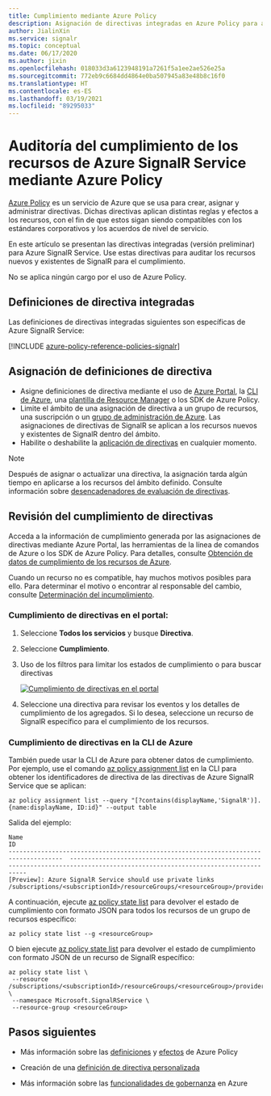 ```yaml
---
title: Cumplimiento mediante Azure Policy
description: Asignación de directivas integradas en Azure Policy para auditar el cumplimiento de los recursos de Azure SignalR Service.
author: JialinXin
ms.service: signalr
ms.topic: conceptual
ms.date: 06/17/2020
ms.author: jixin
ms.openlocfilehash: 018033d3a6123948191a7261f5a1ee2ae526e25a
ms.sourcegitcommit: 772eb9c6684dd4864e0ba507945a83e48b8c16f0
ms.translationtype: HT
ms.contentlocale: es-ES
ms.lasthandoff: 03/19/2021
ms.locfileid: "89295033"
---
```

# <a name="audit-compliance-of-azure-signalr-service-resources-using-azure-policy"></a>Auditoría del cumplimiento de los recursos de Azure SignalR Service mediante Azure Policy

[Azure Policy](../governance/policy/overview.md) es un servicio de Azure que se usa para crear, asignar y administrar directivas. Dichas directivas aplican distintas reglas y efectos a los recursos, con el fin de que estos sigan siendo compatibles con los estándares corporativos y los acuerdos de nivel de servicio.

En este artículo se presentan las directivas integradas (versión preliminar) para Azure SignalR Service. Use estas directivas para auditar los recursos nuevos y existentes de SignalR para el cumplimiento.

No se aplica ningún cargo por el uso de Azure Policy.

## <a name="built-in-policy-definitions"></a>Definiciones de directiva integradas

Las definiciones de directivas integradas siguientes son específicas de Azure SignalR Service:

[!INCLUDE [azure-policy-reference-policies-signalr](../../includes/policy/reference/bycat/policies-signalr.md)]

## <a name="assign-policy-definitions"></a>Asignación de definiciones de directiva

* Asigne definiciones de directiva mediante el uso de [Azure Portal](../governance/policy/assign-policy-portal.md), la [CLI de Azure](../governance/policy/assign-policy-azurecli.md), una [plantilla de Resource Manager](../governance/policy/assign-policy-template.md) o los SDK de Azure Policy.
* Limite el ámbito de una asignación de directiva a un grupo de recursos, una suscripción o un [grupo de administración de Azure](../governance/management-groups/overview.md). Las asignaciones de directivas de SignalR se aplican a los recursos nuevos y existentes de SignalR dentro del ámbito.
* Habilite o deshabilite la [aplicación de directivas](../governance/policy/concepts/assignment-structure.md#enforcement-mode) en cualquier momento.

> [!NOTE]
> Después de asignar o actualizar una directiva, la asignación tarda algún tiempo en aplicarse a los recursos del ámbito definido. Consulte información sobre [desencadenadores de evaluación de directivas](../governance/policy/how-to/get-compliance-data.md#evaluation-triggers).

## <a name="review-policy-compliance"></a>Revisión del cumplimiento de directivas

Acceda a la información de cumplimiento generada por las asignaciones de directivas mediante Azure Portal, las herramientas de la línea de comandos de Azure o los SDK de Azure Policy. Para detalles, consulte [Obtención de datos de cumplimiento de los recursos de Azure](../governance/policy/how-to/get-compliance-data.md).

Cuando un recurso no es compatible, hay muchos motivos posibles para ello. Para determinar el motivo o encontrar al responsable del cambio, consulte [Determinación del incumplimiento](../governance/policy/how-to/determine-non-compliance.md).

### <a name="policy-compliance-in-the-portal"></a>Cumplimiento de directivas en el portal:

1. Seleccione **Todos los servicios** y busque **Directiva**.
1. Seleccione **Cumplimiento**.
1. Uso de los filtros para limitar los estados de cumplimiento o para buscar directivas
   
    [ ![Cumplimiento de directivas en el portal](./media/signalr-howto-azure-policy/azure-policy-compliance.png) ](./media/signalr-howto-azure-policy/azure-policy-compliance.png#lightbox)
2. Seleccione una directiva para revisar los eventos y los detalles de cumplimiento de los agregados. Si lo desea, seleccione un recurso de SignalR específico para el cumplimiento de los recursos.

### <a name="policy-compliance-in-the-azure-cli"></a>Cumplimiento de directivas en la CLI de Azure

También puede usar la CLI de Azure para obtener datos de cumplimiento. Por ejemplo, use el comando [az policy assignment list](/cli/azure/policy/assignment#az-policy-assignment-list) en la CLI para obtener los identificadores de directiva de las directivas de Azure SignalR Service que se aplican:

```azurecli
az policy assignment list --query "[?contains(displayName,'SignalR')].{name:displayName, ID:id}" --output table
```

Salida del ejemplo:

```
Name                                                                                   ID
-------------------------------------------------------------------------------------  --------------------------------------------------------------------------------------------------------------------------------
[Preview]: Azure SignalR Service should use private links  /subscriptions/<subscriptionId>/resourceGroups/<resourceGroup>/providers/Microsoft.Authorization/policyAssignments/<assignmentId>
```

A continuación, ejecute [az policy state list](/cli/azure/policy/state#az-policy-state-list) para devolver el estado de cumplimiento con formato JSON para todos los recursos de un grupo de recursos específico:

```azurecli
az policy state list --g <resourceGroup>
```

O bien ejecute [az policy state list](/cli/azure/policy/state#az-policy-state-list) para devolver el estado de cumplimiento con formato JSON de un recurso de SignalR específico:

```azurecli
az policy state list \
 --resource /subscriptions/<subscriptionId>/resourceGroups/<resourceGroup>/providers/Microsoft.SignalRService/SignalR/<resourceName> \
 --namespace Microsoft.SignalRService \
 --resource-group <resourceGroup>
```

## <a name="next-steps"></a>Pasos siguientes

* Más información sobre las [definiciones](../governance/policy/concepts/definition-structure.md) y [efectos](../governance/policy/concepts/effects.md) de Azure Policy

* Creación de una [definición de directiva personalizada](../governance/policy/tutorials/create-custom-policy-definition.md)

* Más información sobre las [funcionalidades de gobernanza](../governance/index.yml) en Azure


<!-- LINKS - External -->
[terms-of-use]: https://azure.microsoft.com/support/legal/preview-supplemental-terms/